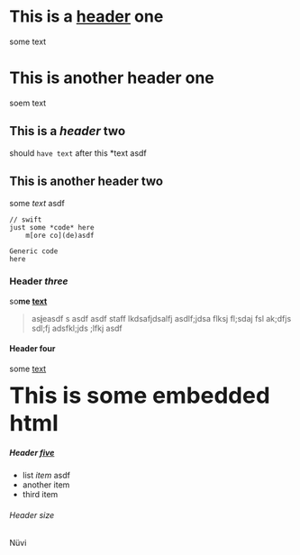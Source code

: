 This is a [header](http://google.com) one
===================

some text

# This is another header one

soem text

This is a *header* two
---------------------

should `have text` after this *text asdf

## This is another header two

some *text* asdf

    // swift
    just some *code* here
        m[ore co](de)asdf

    Generic code
    here

### Header *three*

so**me [text](http://google.com)**

> as[i](d)easdf s asdf asdf staff lkdsafjdsalfj asdlf;jdsa flksj fl;sdaj fsl ak;dfjs sdl;fj adsfkl;jds ;lfkj asdf

#### Header four

some [text](http://google.com)

<b style="font-size:40px">This is some embedded html</b>

##### Header [five](http://google.com)

- list *item* asdf
- another item
- third item

###### Header size

Nüvi
